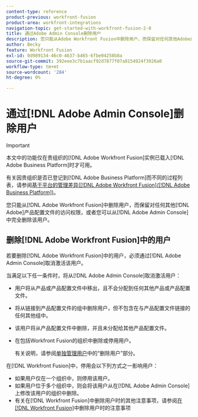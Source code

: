 ```yaml
---
content-type: reference
product-previous: workfront-fusion
product-area: workfront-integrations
navigation-topic: get-started-with-workfront-fusion-2-0
title: 通过Adobe Admin Console删除用户
description: 您只能从Adobe Workfront Fusion中删除用户，而保留对任何其他Adobe产品配置文件的访问权限，或者可以从Adobe Admin Console中完全删除该用户。
author: Becky
feature: Workfront Fusion
exl-id: 0d989134-46c0-4637-b465-6fbe04258b8a
source-git-commit: 392eee3c7b1aacf92d7877f07a8154924f3926a0
workflow-type: tm+mt
source-wordcount: '284'
ht-degree: 0%

---
```


# 通过[!DNL Adobe Admin Console]删除用户

>[!IMPORTANT]
>
>本文中的功能仅在贵组织的[!DNL Adobe Workfront Fusion]实例已载入[!DNL Adobe Business Platform]时才可用。
>
>有关因贵组织是否已登记到[!DNL Adobe Business Platform]而不同的过程列表，请参阅[基于平台的管理差异([!DNL Adobe Workfront Fusion]/[!DNL Adobe Business Platform])](../../workfront-fusion/fusion-in-admin-console/fusion-adobe-admin-console.md)。

您只能从[!DNL Adobe Workfront Fusion]中删除用户，而保留对任何其他[!DNL Adobe]产品配置文件的访问权限，或者您可以从[!DNL Adobe Admin Console]中完全删除该用户。

## 删除[!DNL Adobe Workfront Fusion]中的用户

若要删除[!DNL Adobe Workfront Fusion]中的用户，必须通过[!DNL Adobe Admin Console]取消激活该用户。

当满足以下任一条件时，将从[!DNL Adobe Admin Console]取消激活用户：

* 用户将从产品或产品配置文件中移出，且不会分配到任何其他产品或产品配置文件。
* 将从链接到产品配置文件的组中删除用户，但不包含在与产品配置文件链接的任何其他组中。
* 该用户将从产品配置文件中删除，并且未分配给其他产品配置文件。
* 在包括Workfront Fusion的组织中删除或停用用户。

  有关说明，请参阅[单独管理用户](https://helpx.adobe.com/enterprise/using/manage-users-individually.html)中的“删除用户”部分。

在[!DNL Workfront Fusion]中，停用会以下列方式之一影响用户：

* 如果用户仅在一个组织中，则停用该用户。
* 如果用户位于多个组织中，则会将该用户从在[!DNL Adobe Admin Console]上修改该用户的组织中删除。
* 有关在[!DNL Workfront Fusion]中删除用户时的其他注意事项，请参阅[在 [!DNL Workfront Fusion]](../../workfront-fusion/organizations/manage-fusion-users.md#consider)中删除用户时的注意事项
